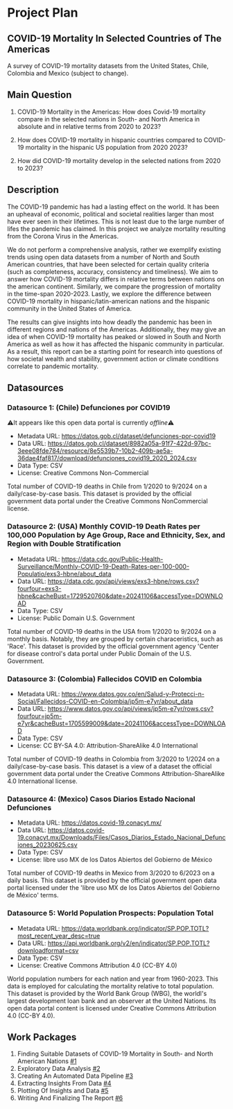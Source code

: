 # Project Plan

## COVID-19 Mortality In Selected Countries of The Americas

A survey of COVID-19 mortality datasets from the United States, Chile, Colombia and Mexico (subject to change).

## Main Question

1. COVID-19 Mortality in the Americas: How does Covid-19 mortality compare in the selected nations in South- and North America in absolute and in relative terms from 2020 to 2023?
<!-- Requires: -->
<!-- 1. US Covid Mortality -->
<!-- 2. US Total Population -->
<!-- 3. SA Covid Mortality -->
<!-- 5. SA Total Population -->
<!-- 6. For all above: Data from 2019-2023 (to be evaluated) -->

<!-- Assumptions: -->
<!-- 1. The mortality datasets are complete (Most certainly not the case: chaotic nature of pandemic, government inability in a crisis, difficulty of determining of whether someone died of covid or with covid, politics or the incentive for governments to keep reported numbers low as to avoid panic and to underscore the effectiveness of their pandemic measures and management.) -->
<!-- 2. Population data sets are up-to-date and complete (Difficulty of determining the exact population of a country (US f.e.))-->

2. How does COVID-19 mortality in hispanic countries compared to COVID-19 mortality in the hispanic US population from 2020 2023?
<!-- Requires: -->
<!-- 1. US Covid Mortality -->
<!-- 2. US Covid Mortality of Hispanics -->
<!-- 3. US total population and hispanic population-->
<!-- 4. Brazil, Chile Covid Mortality -->
<!-- 5. Brazil, Chile Total Population -->
<!-- 6. For all above: Data from 2019-2022-->

<!-- Assumptions -->
<!-- 1. South American Countries are 100% hispanic -->
<!-- 2. Mortality Datasets are complete -->
<!-- 3. Population data sets are accurate -->

2. How did COVID-19 mortality develop in the selected nations from 2020 to 2023?
<!-- Requires: -->
<!-- 1. US Covid Mortality -->
<!-- 3. Brazil, Chile Covid Mortality -->
<!-- 6. For all above: Data from 2019-2022 (to be evaluated) -->

<!-- Assumptions -->
<!-- 1. Mortality Datasets are complete -->
<!-- 2. The dataset accuracy remains consistent over time (Probably, in the beginning of the pandemic there is less accurate data due to entropy of an unanticipated crisis and towards the end due to lessening of interest in the data -->


<!-- Possible Conclusions:-->
<!-- 1. Impact of wealth inequality and societal stability on health outcome (Further research would be necessary, for example by taking apart mortality by wealth and societal status) -->
<!-- 2. Impact of climate on health outcomes (Further research would be necessary to establish a correlation or causation) -->
<!-- 3. Impact of pandemic induced government measures on Covid mortality (Further research could look at the correlations between government actions like lockdowns, whether they correlate to spikes or drops in timeline and their effectiveness -->
<!-- 4. Seasonal patterns in Covid Mortality -->

<!-- Challenges -->
<!-- 1. Foreign Language Datasets -->
<!-- 2. A large number of datasets in different formats, time spans, accuracy and completeness, from various sources and under various licenses -->

## Description

The COVID-19 pandemic has had a lasting effect on the world. It has been an upheaval of economic, political and societal realities larger than most have ever seen in their lifetimes. This is not least due to the large number of lifes the pandemic has claimed.
In this project we analyze mortality resulting from the Corona Virus in the Americas. 

We do not perform a comprehensive analysis, rather we exemplify existing trends using open data datasets from a number of North and South American countries, that have been selected for certain quality criteria (such as completeness, accuracy, consistency and timeliness).
We aim to answer how COVID-19 mortality differs in relative terms between nations on the american continent. 
Similarly, we compare the progression of mortality in the time-span 2020-2023. Lastly, we explore the difference between COVID-19 mortality in hispanic/latin-american nations and the hispanic community in the United States of America.

The results can give insights into how deadly the pandemic has been in different regions and nations of the Americas. Additionally, they may give an idea of when COVID-19 mortality has peaked or slowed in South and North America as well as how it has affected the hispanic community in particular.
As a result, this report can be a starting point for research into questions of how societal wealth and stability, government action or climate conditions correlate to pandemic mortality.

## Datasources

### Datasource 1: (Chile) Defunciones por COVID19
:warning:It appears like this open data portal is currently *offline*:warning:

* Metadata URL: https://datos.gob.cl/dataset/defunciones-por-covid19
* Data URL: https://datos.gob.cl/dataset/8982a05a-91f7-422d-97bc-3eee08fde784/resource/8e5539b7-10b2-409b-ae5a-36dae4faf817/download/defunciones_covid19_2020_2024.csv
* Data Type: CSV
* License: Creative Commons Non-Commercial

Total number of COVID-19 deaths in Chile from 1/2020 to 9/2024 on a daily/case-by-case basis. This dataset is provided by the official government data portal under the Creative Commons NonCommercial license.

### Datasource 2: (USA) Monthly COVID-19 Death Rates per 100,000 Population by Age Group, Race and Ethnicity, Sex, and Region with Double Stratification
* Metadata URL: https://data.cdc.gov/Public-Health-Surveillance/Monthly-COVID-19-Death-Rates-per-100-000-Populatio/exs3-hbne/about_data
* Data URL: https://data.cdc.gov/api/views/exs3-hbne/rows.csv?fourfour=exs3-hbne&cacheBust=1729520760&date=20241106&accessType=DOWNLOAD
* Data Type: CSV
* License: Public Domain U.S. Government

Total number of COVID-19 deaths in the USA from 1/2020 to 9/2024 on a monthly basis. Notably, they are grouped by certain characeristics, such as 'Race'. This dataset is provided by the official government agency 'Center for disease control's data portal under Public Domain of the U.S. Government.

### Datasource 3: (Colombia) Fallecidos COVID en Colombia
* Metadata URL: https://www.datos.gov.co/en/Salud-y-Protecci-n-Social/Fallecidos-COVID-en-Colombia/jp5m-e7yr/about_data
* Data URL: https://www.datos.gov.co/api/views/jp5m-e7yr/rows.csv?fourfour=jp5m-e7yr&cacheBust=1705599009&date=20241106&accessType=DOWNLOAD
* Data Type: CSV
* License: CC BY-SA 4.0: Attribution-ShareAlike 4.0 International

Total number of COVID-19 deaths in Colombia from 3/2020 to 1/2024 on a daily/case-by-case basis. This dataset is a view of a dataset the official government data portal under the Creative Commons Attribution-ShareAlike 4.0 International license.

### Datasource 4: (Mexico) Casos Diarios Estado Nacional Defunciones
* Metadata URL: https://datos.covid-19.conacyt.mx/
* Data URL: https://datos.covid-19.conacyt.mx/Downloads/Files/Casos_Diarios_Estado_Nacional_Defunciones_20230625.csv
* Data Type: CSV
* License: libre uso MX de los Datos Abiertos del Gobierno de México

Total number of COVID-19 deaths in Mexico from 3/2020 to 6/2023 on a daily basis. This dataset is provided by the official government open data portal licensed under the 'libre uso MX de los Datos Abiertos del Gobierno de México' terms.

### Datasource 5: World Population Prospects: Population Total
* Metadata URL: https://data.worldbank.org/indicator/SP.POP.TOTL?most_recent_year_desc=true
* Data URL: https://api.worldbank.org/v2/en/indicator/SP.POP.TOTL?downloadformat=csv
* Data Type: CSV
* License: Creative Commons Attribution 4.0 (CC-BY 4.0)

World population numbers for each nation and year from 1960-2023. This data is employed for calculating the mortality relative to total population. This dataset is provided by the World Bank Group (WBG), the worldl's largest development loan bank and an observer at the United Nations. Its open data portal content is licensed under Creative Commons Attribution 4.0 (CC-BY 4.0).

## Work Packages

1. Finding Suitable Datasets of COVID-19 Mortality in South- and North American Nations [#1][i1]
2. Exploratory Data Analysis [#2][i2]
3. Creating An Automated Data Pipeline [#3][i3]
4. Extracting Insights From Data [#4][i4]
5. Plotting Of Insights and Data [#5][i5]
5. Writing And Finalizing The Report [#6][i6]

[i1]: https://github.com/johannes-garstenauer/made-course/issues/2
[i2]: https://github.com/johannes-garstenauer/made-course/issues/3
[i3]: https://github.com/johannes-garstenauer/made-course/issues/4
[i4]: https://github.com/johannes-garstenauer/made-course/issues/5
[i5]: https://github.com/johannes-garstenauer/made-course/issues/6
[i6]: https://github.com/johannes-garstenauer/made-course/issues/7
